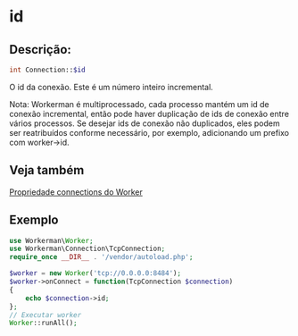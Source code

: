 # id

## Descrição:
```php
int Connection::$id
```

O id da conexão. Este é um número inteiro incremental.

Nota: Workerman é multiprocessado, cada processo mantém um id de conexão incremental, então pode haver duplicação de ids de conexão entre vários processos. Se desejar ids de conexão não duplicados, eles podem ser reatribuídos conforme necessário, por exemplo, adicionando um prefixo com worker->id.

## Veja também
[Propriedade connections do Worker](../worker/connections.md)

## Exemplo

```php
use Workerman\Worker;
use Workerman\Connection\TcpConnection;
require_once __DIR__ . '/vendor/autoload.php';

$worker = new Worker('tcp://0.0.0.0:8484');
$worker->onConnect = function(TcpConnection $connection)
{
    echo $connection->id;
};
// Executar worker
Worker::runAll();
```
